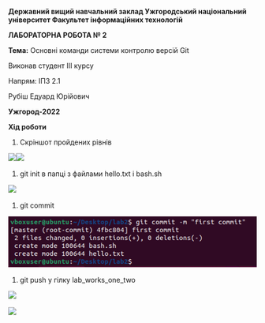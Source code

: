 ﻿
**Державний вищий навчальний заклад
Ужгородський національний університет
Факультет інформаційних технологій**

**ЛАБОРАТОРНА РОБОТА № 2**

**Тема:** Основні команди системи контролю версій Git

Виконав студент III курсу

Напрям: ІПЗ 2.1

Рубіш Едуард Юрійович

**Ужгород-2022**

**Хід роботи**

1. Скріншот пройдених рівнів

![](image1.png)![](image2.png)

1. git init в папці з файлами hello.txt і bash.sh

![](image3.png)

1. git commit

![](image4.png)

1. git push у гілку lab\_works\_one\_two

![](image5.png)

![](image6.png)
